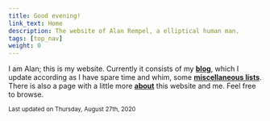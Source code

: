 ```yaml
---
title: Good evening!
link_text: Home
description: The website of Alan Rempel, a elliptical human man.
tags: [top_nav]
weight: 0
---
```


I am Alan; this is my website.
Currently it consists of my <a href="/#blog"><b>blog</b></a>, which I update according as I
have spare time and whim, some <a href="/#miscellaneous"><b>miscellaneous lists</b></a>. There is also
a page with a little more <a href="/introduction"><b>about</b></a> this website and me.
Feel free to browse.

<small class="date">Last updated on <time datetime="2020-08-27">Thursday, August 27th, 2020</time></small>
